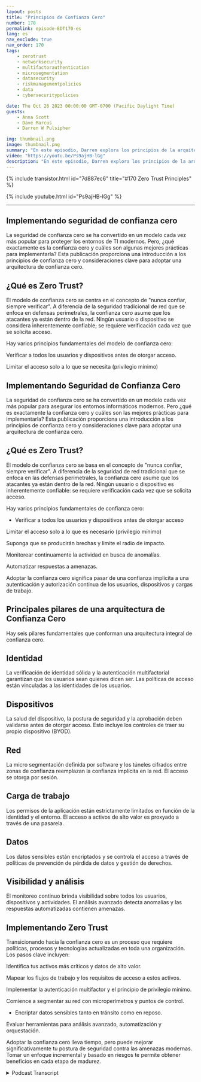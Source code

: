 ```yaml
---
layout: posts
title: "Principios de Confianza Cero"
number: 170
permalink: episode-EDT170-es
lang: es
nav_exclude: true
nav_order: 170
tags:
    - zerotrust
    - networksecurity
    - multifactorauthentication
    - microsegmentation
    - datasecurity
    - riskmanagementpolicies
    - data
    - cybersecuritypolicies

date: Thu Oct 26 2023 00:00:00 GMT-0700 (Pacific Daylight Time)
guests:
    - Anna Scott
    - Dave Marcus
    - Darren W Pulsipher

img: thumbnail.png
image: thumbnail.png
summary: "En este episodio, Darren explora los principios de la arquitectura de Confianza Cero con el invitado especial David Marcus, Arquitecto Principal de Seguridad, y la invitada recurrente Dra. Anna Scott."
video: "https://youtu.be/Ps9ajHB-lGg"
description: "En este episodio, Darren explora los principios de la arquitectura de Confianza Cero con el invitado especial David Marcus, Arquitecto Principal de Seguridad, y la invitada recurrente Dra. Anna Scott."
---
```


<div>
{% include transistor.html id="7d887ec6" title="#170 Zero Trust Principles" %}

{% include youtube.html id="Ps9ajHB-lGg" %}
</div>

---

## Implementando seguridad de confianza cero

La seguridad de confianza cero se ha convertido en un modelo cada vez más popular para proteger los entornos de TI modernos. Pero, ¿qué exactamente es la confianza cero y cuáles son algunas mejores prácticas para implementarla? Esta publicación proporciona una introducción a los principios de confianza cero y consideraciones clave para adoptar una arquitectura de confianza cero.

## ¿Qué es Zero Trust?

El modelo de confianza cero se centra en el concepto de "nunca confiar, siempre verificar". A diferencia de la seguridad tradicional de red que se enfoca en defensas perimetrales, la confianza cero asume que los atacantes ya están dentro de la red. Ningún usuario o dispositivo se considera inherentemente confiable; se requiere verificación cada vez que se solicita acceso.

Hay varios principios fundamentales del modelo de confianza cero:

Verificar a todos los usuarios y dispositivos antes de otorgar acceso.

Limitar el acceso solo a lo que se necesita (privilegio mínimo)

## Implementando Seguridad de Confianza Cero

La seguridad de confianza cero se ha convertido en un modelo cada vez más popular para asegurar los entornos informáticos modernos. Pero ¿qué es exactamente la confianza cero y cuáles son las mejores prácticas para implementarla? Esta publicación proporciona una introducción a los principios de confianza cero y consideraciones clave para adoptar una arquitectura de confianza cero.

## ¿Qué es Zero Trust?

El modelo de confianza cero se basa en el concepto de "nunca confiar, siempre verificar". A diferencia de la seguridad de red tradicional que se enfoca en las defensas perimetrales, la confianza cero asume que los atacantes ya están dentro de la red. Ningún usuario o dispositivo es inherentemente confiable: se requiere verificación cada vez que se solicita acceso.

Hay varios principios fundamentales de confianza cero:

* Verificar a todos los usuarios y dispositivos antes de otorgar acceso

Limitar el acceso solo a lo que es necesario (privilegio mínimo)

Suponga que se producirán brechas y limite el radio de impacto.

Monitorear continuamente la actividad en busca de anomalías.

Automatizar respuestas a amenazas.

Adoptar la confianza cero significa pasar de una confianza implícita a una autenticación y autorización continua de los usuarios, dispositivos y cargas de trabajo.

## Principales pilares de una arquitectura de Confianza Cero

Hay seis pilares fundamentales que conforman una arquitectura integral de confianza cero.

## Identidad

La verificación de identidad sólida y la autenticación multifactorial garantizan que los usuarios sean quienes dicen ser. Las políticas de acceso están vinculadas a las identidades de los usuarios.

## Dispositivos

La salud del dispositivo, la postura de seguridad y la aprobación deben validarse antes de otorgar acceso. Esto incluye los controles de traer su propio dispositivo (BYOD).

## Red

La micro segmentación definida por software y los túneles cifrados entre zonas de confianza reemplazan la confianza implícita en la red. El acceso se otorga por sesión.

## Carga de trabajo

Los permisos de la aplicación están estrictamente limitados en función de la identidad y el entorno. El acceso a activos de alto valor es proxyado a través de una pasarela.

## Datos

Los datos sensibles están encriptados y se controla el acceso a través de políticas de prevención de pérdida de datos y gestión de derechos.

## Visibilidad y análisis

El monitoreo continuo brinda visibilidad sobre todos los usuarios, dispositivos y actividades. El análisis avanzado detecta anomalías y las respuestas automatizadas contienen amenazas.

## Implementando Zero Trust

Transicionando hacia la confianza cero es un proceso que requiere políticas, procesos y tecnologías actualizadas en toda una organización. Los pasos clave incluyen:

Identifica tus activos más críticos y datos de alto valor.

Mapear los flujos de trabajo y los requisitos de acceso a estos activos.

Implementar la autenticación multifactor y el principio de privilegio mínimo.

Comience a segmentar su red con microperímetros y puntos de control.

* Encriptar datos sensibles tanto en tránsito como en reposo.

Evaluar herramientas para análisis avanzado, automatización y orquestación.

Adoptar la confianza cero lleva tiempo, pero puede mejorar significativamente tu postura de seguridad contra las amenazas modernas. Tomar un enfoque incremental y basado en riesgos te permite obtener beneficios en cada etapa de madurez.



<details>
<summary> Podcast Transcript </summary>

<p></p>

</details>
